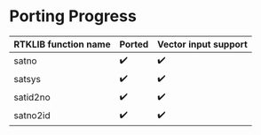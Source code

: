 # Porting Progress
| RTKLIB function name | Ported | Vector input support| 
| ---- | ---- | ---- | 
| satno    | ✔️ | ✔️ | 
| satsys   | ✔️ | ✔️ | 
| satid2no | ✔️ | ✔️ | 
| satno2id | ✔️ | ✔️ | 